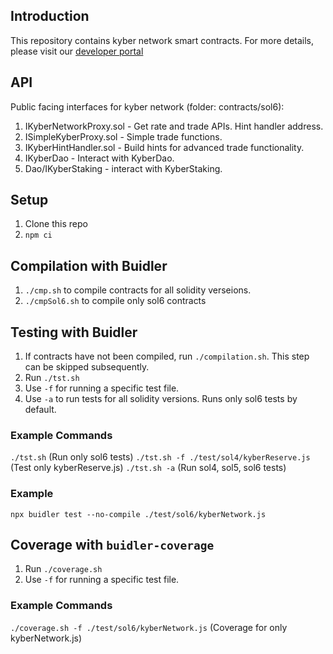 ## Introduction
This repository contains kyber network smart contracts.
For more details, please visit our [developer portal](https://developer.kyber.network/)

## API
Public facing interfaces for kyber network (folder: contracts/sol6):
1. IKyberNetworkProxy.sol - Get rate and trade APIs. Hint handler address.
2. ISimpleKyberProxy.sol - Simple trade functions.
3. IKyberHintHandler.sol - Build hints for advanced trade functionality.
4. IKyberDao - Interact with KyberDao.
5. Dao/IKyberStaking - interact with KyberStaking.

## Setup
1. Clone this repo
2. `npm ci`

## Compilation with Buidler
1. `./cmp.sh` to compile contracts for all solidity verseions.
2. `./cmpSol6.sh` to compile only sol6 contracts

## Testing with Buidler
1. If contracts have not been compiled, run `./compilation.sh`. This step can be skipped subsequently.
2. Run `./tst.sh`
3. Use `-f` for running a specific test file.
5. Use `-a` to run tests for all solidity versions. Runs only sol6 tests by default.

### Example Commands
`./tst.sh` (Run only sol6 tests)
`./tst.sh -f ./test/sol4/kyberReserve.js` (Test only kyberReserve.js)
`./tst.sh -a` (Run sol4, sol5, sol6 tests)

### Example
`npx buidler test --no-compile ./test/sol6/kyberNetwork.js`

## Coverage with `buidler-coverage`
1. Run `./coverage.sh`
2. Use `-f` for running a specific test file.

### Example Commands
`./coverage.sh -f ./test/sol6/kyberNetwork.js` (Coverage for only kyberNetwork.js)